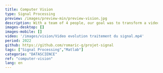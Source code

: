```yaml
---
title: Computer Vision
type: Signal Processing
preview: /images/preview-min/preview-vision.jpg
description: With a team of 4 people, our goal was to transform a video of a moving sheet of paper on a table using Matlab and our knowledge in signal processing. We had to replace the content of the sheet with an image of our choice and draw a 3D shape with segments.
images-desktop: []
images-mobile: []
video: '/images/vision/Video evolution traitement du signal.mp4'
period: 2022
github: https://github.com/romaric-g/projet-signal
tags: ["Signal Processing","Matlab"]
categorie: "DATASCIENCE"
ref: "computer-vision"
lang: en
---
```


